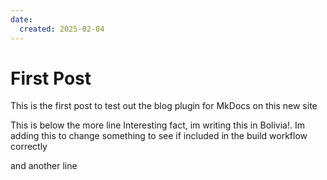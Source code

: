 ```yaml
---
date:
  created: 2025-02-04
---
```


# First Post

This is the first post to test out the blog plugin for MkDocs on this new site
<!-- more -->

This is below the more line
Interesting fact, im writing this in Bolivia!.
Im adding this to change something to see if included in the build workflow correctly

and another line 
